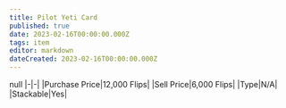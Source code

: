 ```yaml
---
title: Pilot Yeti Card
published: true
date: 2023-02-16T00:00:00.000Z
tags: item
editor: markdown
dateCreated: 2023-02-16T00:00:00.000Z
---
```


null
|-|-|
|Purchase Price|12,000 Flips|
|Sell Price|6,000 Flips|
|Type|N/A|
|Stackable|Yes|

